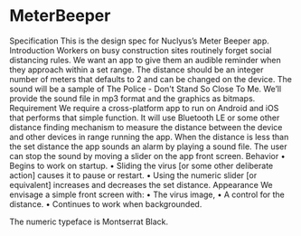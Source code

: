 # MeterBeeper

Specification
This is the design spec for Nuclyus’s Meter Beeper app.
Introduction
Workers on busy construction sites routinely forget social distancing rules. We want an app to give them an audible reminder when they approach within a set range. The distance should be an integer number of meters that defaults to 2 and can be changed on the device.
The sound will be a sample of The Police - Don't Stand So Close To Me. We’ll provide the sound file in mp3 format and the graphics as bitmaps.
Requirement
We require a cross-platform app to run on Android and iOS that performs that simple function. It will use Bluetooth LE or some other distance finding mechanism to measure the distance between the device and other devices in range running the app. When the distance is less than the set distance the app sounds an alarm by playing a sound file.
The user can stop the sound by moving a slider on the app front screen.
Behavior
•	Begins to work on startup.
•	Sliding the virus [or some other deliberate action] causes it to pause or restart.
•	Using the numeric slider [or equivalent] increases and decreases the set distance.
Appearance
We envisage a simple front screen with:
•	The virus image, 
•	A control for the distance.
•	Continues to work when backgrounded.
 
The numeric typeface is Montserrat Black.
